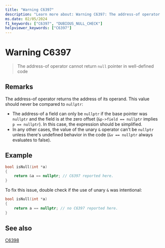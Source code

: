 ```yaml
---
title: "Warning C6397"
description: "Learn more about: Warning C6397: The address-of operator cannot return null pointer in well-defined code"
ms.date: 02/05/2024
f1_keywords: ["C6397", "DUBIOUS_NULL_CHECK"]
helpviewer_keywords: ["C6397"]
---
```

# Warning C6397

> The address-of operator cannot return `null` pointer in well-defined code

## Remarks

The address-of operator returns the address of its operand. This value should never be compared to `nullptr`:
* The address-of a field can only be `nullptr` if the base pointer was `nullptr` and the field is at the zero offset (`&p->field == nullptr` implies `p == nullptr`). In this case, the expression should be simplified.
* In any other cases, the value of the unary `&` operator can't be `nullptr` unless there's undefined behavior in the code (`&v == nullptr` always evaluates to false).

## Example

```cpp
bool isNull(int *a)
{  
    return &a == nullptr; // C6397 reported here.
}
```

To fix this issue, double check if the use of unary `&` was intentional:

```cpp
bool isNull(int *a)
{  
    return a == nullptr; // no C6397 reported here.
}
```

## See also

[C6398](c6398.md)